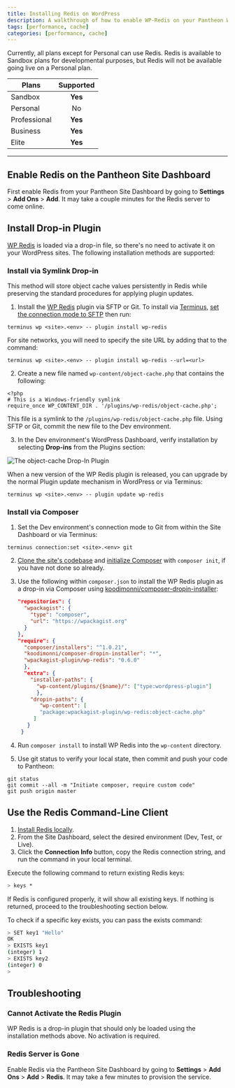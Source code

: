 ```yaml
---
title: Installing Redis on WordPress
description: A walkthrough of how to enable WP-Redis on your Pantheon WordPress site.
tags: [performance, cache]
categories: [performance, cache]
---
```

Currently, all plans except for Personal can use Redis. Redis is available to Sandbox plans for developmental purposes, but Redis will not be available going live on a Personal plan.



 | Plans        | Supported
 | -------------|:-------------:|
 | Sandbox      | **Yes**       |
 | Personal     | No            |
 | Professional | **Yes**       |
 | Business     | **Yes**       |
 | Elite        | **Yes**       |

---


## Enable Redis on the Pantheon Site Dashboard
First enable Redis from your Pantheon Site Dashboard by going to **Settings** > **Add Ons** > **Add**. It may take a couple minutes for the Redis server to come online.
## Install Drop-in Plugin
[WP Redis](https://wordpress.org/plugins/wp-redis/) is loaded via a drop-in file, so there's no need to activate it on your WordPress sites. The following installation methods are supported:
### Install via Symlink Drop-in
This method will store object cache values persistently in Redis while preserving the standard procedures for applying plugin updates.

1. Install the [WP Redis](https://wordpress.org/plugins/wp-redis/) plugin via SFTP or Git. To install via [Terminus](/docs/terminus), [set the connection mode to SFTP](/docs/sftp) then run:

 ```
 terminus wp <site>.<env> -- plugin install wp-redis
 ```

 For site networks, you will need to specify the site URL by adding that to the command:

  ```
 terminus wp <site>.<env> -- plugin install wp-redis --url=<url>
 ```

2. Create a new file named `wp-content/object-cache.php` that contains the following:

 ```
 <?php
 # This is a Windows-friendly symlink
 require_once WP_CONTENT_DIR . '/plugins/wp-redis/object-cache.php';
 ```
This file is a symlink to the `/plugins/wp-redis/object-cache.php` file. Using SFTP or Git, commit the new file to the Dev environment.

3. In the Dev environment's WordPress Dashboard, verify installation by selecting **Drop-ins** from the Plugins section:

  ![The object-cache Drop-In Plugin](/docs/assets/images/redis-dropin-plugin.png "The object-cache plugin, visible in the Drop-ins section of Plugins.")

  When a new version of the WP Redis plugin is released, you can upgrade by the normal Plugin update mechanism in WordPress or via Terminus:

  ```
  terminus wp <site>.<env> -- plugin update wp-redis
  ```

### Install via Composer

1. Set the Dev environment's connection mode to Git from within the Site Dashboard or via Terminus:

 ```
 terminus connection:set <site>.<env> git
 ```

2. [Clone the site's codebase](/docs/git/#clone-your-site-codebase) and [initialize Composer](/docs/composer/#initialize-composer) with `composer init`, if you have not done so already.

3. Use the following within `composer.json` to install the WP Redis plugin as a drop-in via Composer using [koodimonni/composer-dropin-installer](https://github.com/Koodimonni/Composer-Dropin-Installer):

   ```json
   "repositories": {
     "wpackagist": {
       "type": "composer",
       "url": "https://wpackagist.org"
     }
   },
   "require": {
     "composer/installers": "^1.0.21",
     "koodimonni/composer-dropin-installer": "*",
     "wpackagist-plugin/wp-redis": "0.6.0"
     },
     "extra": {
       "installer-paths": {
         "wp-content/plugins/{$name}/": ["type:wordpress-plugin"]
         },
       "dropin-paths": {
          "wp-content": [
          "package:wpackagist-plugin/wp-redis:object-cache.php"
        ]
      }
    }
   ```

4. Run `composer install` to install WP Redis into the `wp-content` directory.  
5. Use git status to verify your local state, then commit and push your code to Pantheon:

 ```
 git status
 git commit --all -m "Initiate composer, require custom code"
 git push origin master
 ```

## Use the Redis Command-Line Client

1. [Install Redis locally](http://redis.io/download).
2. From the Site Dashboard, select the desired environment (Dev, Test, or Live).
3. Click the **Connection Info** button, copy the Redis connection string, and run the command in your local terminal.

Execute the following command to return existing Redis keys:
```bash
> keys *
```
If Redis is configured properly, it will show all existing keys. If nothing is returned, proceed to the troubleshooting section below.

To check if a specific key exists, you can pass the exists command:
```bash
> SET key1 "Hello"
OK
> EXISTS key1
(integer) 1
> EXISTS key2
(integer) 0
>
```
## Troubleshooting

### Cannot Activate the Redis Plugin
WP Redis is a drop-in plugin that should only be loaded using the installation methods above. No activation is required.

### Redis Server is Gone
Enable Redis via the Pantheon Site Dashboard by going to **Settings** > **Add Ons** > **Add** > **Redis**. It may take a few minutes to provision the service.
